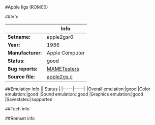 #Apple IIgs (ROM00)

##Info

||Info|
|-----|-----|
|**Setname:**|apple2gsr0
|**Year:**|1986
|**Manufacturer:**|Apple Computer
|**Status:**|good
|**Bug reports:**|[MAMETesters](http://mametesters.org/view_all_set.php?type=1&temporary=y&search=apple2gs.c)
|**Source file:**|[apple2gs.c](https://github.com/mamedev/mame/blob/master/src/mess/drivers/apple2gs.c)

##Emulation info
|| Status |
|-----|-----|
|Overall emulation:|good
|Color emulation:|good
|Sound emulation:|good
|Graphics emulation:|good
|Savestates:|supported

##Tech info

##Romset info

<!--- START OF EDITED COMMENT DO NOT TOUCH TEXT ABOVE-->
